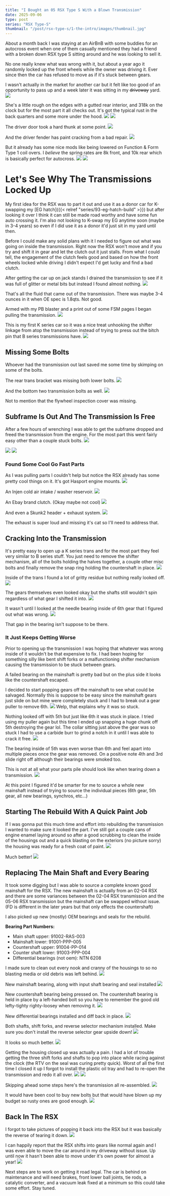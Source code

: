 ```yaml
---
title: "I Bought an 05 RSX Type S With a Blown Transmission"
date: 2025-09-06
type: post
series: "RSX Type-S"
thumbnail: "/post/rsx-type-s/1-the-intro/images/thumbnail.jpg"
---
```


About a month back I was staying at an AirBnB with some buddies for an autocross event when one of them casually mentioned they had a friend with a broken down RSX type S sitting around and he was looking to sell it.

No one really knew what was wrong with it, but about a year ago it randomly locked up the front wheels while the owner was driving it. Ever since then the car has refused to move as if it's stuck between gears.

I wasn't actually in the market for another car but it felt like too good of an opportunity to pass up and a week later it was sitting in my ~~driveway~~ yard.
![](./images/1a.jpg)

She's a little rough on the edges with a gutted rear interior, and 318k on the clock but for the most part it all checks out. It's got the typical rust in the back quarters and some more under the hood.
![](./images/1b.jpg)
![](./images/1c.jpg)

The driver door took a hard thunk at some point.
![](./images/1d.jpg)

And the driver fender has paint cracking from a bad repair.
![](./images/1e.jpg)

But it already has some nice mods like being lowered on Function & Form Type 1 coil overs. I _believe_ the spring rates are 8k front, and 10k rear which is basically perfect for autocross.
![](./images/1f.jpg)
![](./images/1g.jpg)

# Let's See Why The Transmissions Locked Up

My first idea for the RSX was to part it out and use it as a donor car for K-swapping my [EG hatch]({{< relref "series/93-eg-hatch-build" >}}) but after looking it over I think it can still be made road worthy and have some fun auto crossing it. I'm also not looking to K-swap my EG anytime soon (maybe in 3-4 years) so even if I did use it as a donor it'd just sit in my yard until then.

Before I could make any solid plans with it I needed to figure out what was going on inside the transmission. Right now the RSX won't move and if you try and shift it in gear and let the clutch out it just stalls. From what I could tell, the engagement of the clutch feels good and based on how the front wheels locked while driving I didn't expect I'd get lucky and find a bad clutch.

After getting the car up on jack stands I drained the transmission to see if it was full of glitter or metal bits but instead I found almost nothing.
![](./images/2a.jpg)

That's all the fluid that came out of the transmission. There was maybe 3-4 ounces in it when OE spec is 1.8qts. Not good.

Armed with my PB blaster and a print out of some FSM pages I began pulling the transmission.
![](./images/2b.jpg)

This is my first K series car so it was a nice treat unhooking the shifter linkage from atop the transmission instead of trying to press out the bitch pin that B series transmissions have.
![](./images/2c.jpg)

## Missing Some Bolts

Whoever had the transmission out last saved me some time by skimping on some of the bolts.

The rear trans bracket was missing both lower bolts.
![](./images/2d.jpg)

And the bottom two transmission bolts as well.
![](./images/2e.jpg)

Not to mention that the flywheel inspection cover was missing.

## Subframe Is Out And The Transmission Is Free

After a few hours of wrenching I was able to get the subframe dropped and freed the transmission from the engine. For the most part this went fairly easy other than a couple stuck bolts.
![](./images/2g.jpg)

![](./images/2h.jpg)
![](./images/2i.jpg)

### Found Some Cool Go Fast Parts

As I was pulling parts I couldn't help but notice the RSX already has some pretty cool things on it. It's got Hasport engine mounts.
![](./images/2f.jpg)

An Injen cold air intake / washer reservoir.
![](./images/2k.jpg)

An Ebay brand clutch. (Okay maybe not cool)
![](./images/2j.jpg)

And even a Skunk2 header + exhaust system.
![](./images/2jj.jpg)

The exhaust is super loud and missing it's cat so I'll need to address that.

## Cracking Into the Transmission

It's pretty easy to open up a K series trans and for the most part they feel very similar to B series stuff. You just need to remove the shifter mechanism, all of the bolts holding the halves together, a couple other misc bolts and finally remove the snap ring holding the countershaft in place.
![](./images/3a.jpg)

Inside of the trans I found a lot of gritty residue but nothing really looked off.
![](./images/3b.jpg)

The gears themselves even looked okay but the shafts still wouldn't spin regardless of what gear I shifted it into.
![](./images/3c.jpg)

It wasn't until I looked at the needle bearing inside of 6th gear that I figured out what was wrong.
![](./images/3d.jpg)

That gap in the bearing isn't suppose to be there.

### It Just Keeps Getting Worse

Prior to opening up the transmission I was hoping that whatever was wrong inside of it wouldn't be that expensive to fix. I had been hoping for something silly like bent shift forks or a malfunctioning shifter mechanism causing the transmission to be stuck between gears.

A failed bearing on the mainshaft is pretty bad but on the plus side it looks like the countershaft escaped.

I decided to start popping gears off the mainshaft to see what could be salvaged. Normally this is suppose to be easy since the mainshaft gears just slide on but mine were completely stuck and I had to break out a gear puller to remove 6th.
![](./images/3e.jpg)
Welp, that explains why it was so stuck.

Nothing looked off with 5th but just like 6th it was stuck in place. I tried using my puller again but this time I ended up snapping a huge chunk off 5th destroying the gear lol. The collar sitting just above the gear was so stuck I had to use a carbide burr to grind a notch in it until I was able to crack it free.
![](./images/3f.jpg)

The bearing inside of 5th was even worse than 6th and feel apart into multiple pieces once the gear was removed. On a positive note 4th and 3rd slide right off although their bearings were smoked too.

This is not at all what your parts pile should look like when tearing down a transmission.
![](./images/3g.jpg)

At this point I figured it'd be smarter for me to source a whole new mainshaft instead of trying to source the individual pieces (6th gear, 5th gear, all new bearings, synchros, etc...)

## Starting The Rebuild With A Quick Paint Job

If I was gonna put this much time and effort into rebuilding the transmission I wanted to make sure it looked the part. I've still got a couple cans of engine enamel laying around so after a good scrubbing to clean the inside of the housings out and a quick blasting on the exteriors (no picture sorry) the housing was ready for a fresh coat of paint.
![](./images/3h.jpg)

Much better!
![](./images/4a.jpg)

## Replacing The Main Shaft and Every Bearing

It took some digging but I was able to source a complete known good mainshaft for the RSX. The new mainshaft is actually from an 02-04 RSX and there are some variances between the 02-04 RSX transmission and the 05-06 RSX transmission but the mainshaft can be swapped without issue. (FD is different in the later years but that only effects the countershaft)

I also picked up new (mostly) OEM bearings and seals for the rebuild.

**Bearing Part Numbers:**

- Main shaft upper: 91002-RAS-003
- Mainshaft lower: 91001-PPP-005
- Countershaft upper: 91004-PP-014
- Counter shaft lower: 91003-PPP-004
- Differential bearings (not oem): NTN 6208

I made sure to clean out every nook and cranny of the housings to so no blasting media or old debris was left behind.
![](./images/4b.jpg)

New mainshaft bearing, along with input shaft bearing and seal installed
![](./images/4c.jpg)

New countershaft bearing being pressed on. The countershaft bearing is held in place by a left-handed bolt so you have to remember the good old lefty-tighty righty-loosey when removing it.
![](./images/4d.jpg)

New differential bearings installed and diff back in place.
![](./images/4e.jpg)

Both shafts, shift forks, and reverse selector mechanism installed. Make sure you don't install the reverse selector gear upside down!
![](./images/4f.jpg)

It looks so much better.
![](./images/4g.jpg)

Getting the housing closed up was actually a pain. I had a lot of trouble getting the three shift forks and shafts to pop into place while racing against the clock (the RTV on the seal was curing pretty quick). Worst of all the first time I closed it up I forgot to install the plastic oil tray and had to re-open the transmission and redo it all over.
![](./images/4h.jpg)
![](./images/4i.jpg)

Skipping ahead some steps here's the transmission all re-assembled.
![](./images/4j.jpg)

It would have been cool to buy new bolts but that would have blown up my budget so rusty ones are good enough.
![](./images/4k.jpg)

## Back In The RSX

I forgot to take pictures of popping it back into the RSX but it was basically the reverse of tearing it down.
![](./images/5a.jpg)

I can happily report that the RSX shifts into gears like normal again and I was even able to move the car around in my driveway without issue. Up until now it hasn't been able to move under it's own power for almost a year!
![](./images/5b.jpg)

Next steps are to work on getting it road legal. The car is behind on maintenance and will need brakes, front lower ball joints, tie rods, a catalytic converter, and a vacuum leak fixed at a minimum so this could take some effort. Stay tuned.
